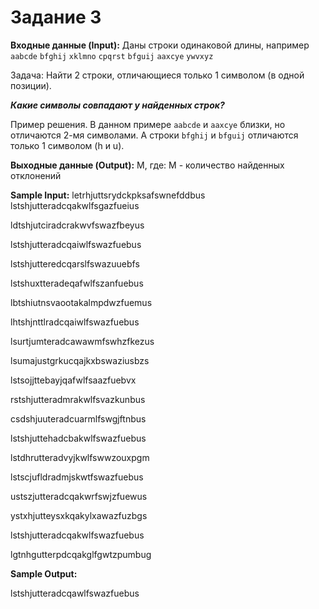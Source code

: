 # Задание 3

**Входные данные (Input):** 
Даны строки одинаковой длины, например
`aabcde`
`bfghij`
`xklmno`
`cpqrst`
`bfguij`
`aaxcye`
`ywvxyz`

Задача:
Найти 2 строки, отличающиеся только 1 символом (в одной позиции).

**_Какие символы совпадают у найденных строк?_**

Пример решения. В данном примере `aabcde` и `aaxcye` близки, но отличаются 2-мя символами. А строки `bfghij` и `bfguij` отличаются только 1 символом (h и u).

**Выходные данные (Output):** 
M, где: M - количество найденных отклонений

**Sample Input:**
letrhjuttsrydckpksafswnefddbus
lstshjutteradcqakwlfsgazfueius

ldtshjutciradcrakwvfswazfbeyus

lstshjutteradcqaiwlfswazfuebus

lstshjutteredcqarslfswazuuebfs

lstshuxtteradeqafwlfszanfuebus

lbtshiutnsvaootakalmpdwzfuemus

lhtshjnttlradcqaiwlfswazfuebus

lsurtjumteradcawawmfswhzfkezus

lsumajustgrkucqajkxbswaziusbzs

lstsojjttebayjqafwlfsaazfuebvx

rstshjutteradmrakwlfsvazkunbus

csdshjuuteradcuarmlfswgjftnbus

lstshjuttehadcbakwlfswazfuebus

lstdhrutteradvyjkwlfswwzouxpgm

lstscjufldradmjskwtfswazfuebus

ustszjutteradcqakwrfswjzfuewus

ystxhjutteysxkqakylxawazfuzbgs

lstshjutteradcqakwlfswazfuebus

lgtnhgutterpdcqakglfgwtzpumbug

**Sample Output:**

lstshjutteradcqawlfswazfuebus
